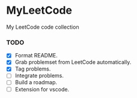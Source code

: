 # MyLeetCode
My LeetCode code collection

### TODO

- [x] Format README.
- [x] Grab problemset from LeetCode automatically.
- [x] Tag problems.
- [ ] Integrate problems.
- [ ] Build a roadmap.
- [ ] Extension for vscode. 